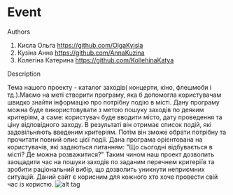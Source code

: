 # Event

Authors

1. Кисла Ольга https://github.com/OlgaKyisla
2. Кузіна Анна  https://github.com/AnnaKuzina
3. Колегіна Катерина  https://github.com/KollehinaKatya

Description 

  Тема нашого проекту - каталог заходів( концерти, кіно, флешмоби і тд.).Маємо на меті створити програму, яка б допомогла користувачам швидко знайти інформацію про потрібну подію в місті. Дану програму можна буде використовувати з метою пошуку заходів по деяким критеріям, а саме: користувач буде вводити місто, дату проведення та ціну відповідного заходу. В результаті він отримає список подій, які задовільняють введеним критеріям. Потім він зможе обрати потрібну та прочитати повний опис цієї події.
Дана програма орієнтована на користувачів, які задаються питанням: "Що сьогодні відбувається в місті? Де можна розважитися?" Таким чином наш проект дозволить заощадити час на пошуки заходів по заданим перечнем критеріїв та зробити раціональний вибір, що дозволить уникнути неприємних ситуацій. Даний сайт є корисним для кожного хто хоче провести свій час із користю.
![alt tag](https://cloud.githubusercontent.com/assets/23014687/26028000/921a3ce4-3820-11e7-8784-ddb4fdf9af4a.PNG)

